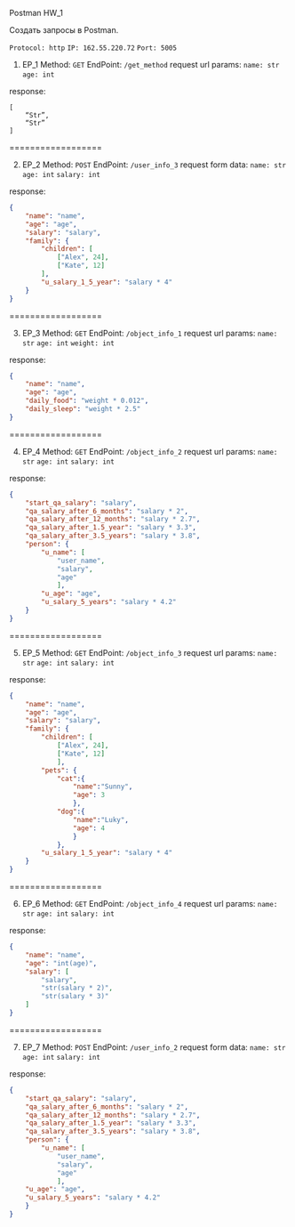 Postman
HW_1

Создать запросы в Postman.

`Protocol: http`
`IP: 162.55.220.72`
`Port: 5005`

1. EP_1
Method: `GET`
EndPoint: `/get_method`
request url params: 
 `name: str`
 `age: int`

response: 
```
[
    “Str”,
    “Str”
]
```
==================

2. EP_2
Method: `POST`
EndPoint: `/user_info_3`
request form data: 
 `name: str`
 `age: int`
 `salary: int`

response: 
```json
{
	"name": "name",
	"age": "age",
	"salary": "salary",
	"family": {
		"children": [
			["Alex", 24], 
			["Kate", 12]
        ],
		"u_salary_1_5_year": "salary * 4"
	}
}
```

==================

3. EP_3
Method: `GET`
EndPoint: `/object_info_1`
request url params: 
 `name: str`
 `age: int`
 `weight: int`

response: 
```json
{
	"name": "name",
	"age": "age",
	"daily_food": "weight * 0.012",
	"daily_sleep": "weight * 2.5"
}
```

==================

4. EP_4
Method: `GET`
EndPoint: `/object_info_2`
request url params: 
 `name: str`
 `age: int`
 `salary: int`

response: 
```json
{
	"start_qa_salary": "salary",
	"qa_salary_after_6_months": "salary * 2",
	"qa_salary_after_12_months": "salary * 2.7",
	"qa_salary_after_1.5_year": "salary * 3.3",
	"qa_salary_after_3.5_years": "salary * 3.8",
	"person": {
		"u_name": [
			"user_name", 
			"salary", 
			"age"
			],
		"u_age": "age",
		"u_salary_5_years": "salary * 4.2"
	}
}
```

==================

5. EP_5
Method: `GET`
EndPoint: `/object_info_3`
request url params: 
 `name: str`
 `age: int`
 `salary: int`

response:
```json
{
	"name": "name",
	"age": "age",
	"salary": "salary",
	"family": {
		"children": [
			["Alex", 24], 
			["Kate", 12]
			],
		"pets": {
			"cat":{
				"name":"Sunny",
				"age": 3
				},
			"dog":{
				"name":"Luky",
				"age": 4
				}
			},
		"u_salary_1_5_year": "salary * 4"
	}
}
```

==================

6. EP_6
Method: `GET`
EndPoint: `/object_info_4`
request url params: 
 `name: str`
 `age: int`
 `salary: int`

response: 
```json
{
	"name": "name",
	"age": "int(age)",
	"salary": [
		"salary", 
		"str(salary * 2)", 
		"str(salary * 3)"
	]
}
```

==================

7. EP_7
Method: `POST`
EndPoint: `/user_info_2`
request form data: 
 `name: str`
 `age: int`
 `salary: int`

response: 
```json
{
	"start_qa_salary": "salary",
	"qa_salary_after_6_months": "salary * 2",
	"qa_salary_after_12_months": "salary * 2.7",
	"qa_salary_after_1.5_year": "salary * 3.3",
	"qa_salary_after_3.5_years": "salary * 3.8",
	"person": {
		"u_name": [
			"user_name", 
			"salary", 
			"age"
			],
	"u_age": "age",
	"u_salary_5_years": "salary * 4.2"
	}
}
```
